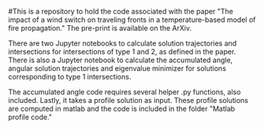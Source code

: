 #This is a repository to hold the code associated with the paper "The impact of a wind switch on traveling fronts in a temperature-based model  of fire propagation." The pre-print is available on the ArXiv. 

There are two Jupyter notebooks to calculate solution trajectories and intersections for intersections of type 1 and 2, as defined in the paper. There is also a Jupyter notebook to calculate the accumulated angle, angular solution trajectories and eigenvalue minimizer for solutions corresponding to type 1 intersections.

The accumulated angle code requires several helper .py functions, also included. Lastly, it takes a profile solution as input. These profile solutions are computed in matlab and the code is included in the folder "Matlab profile code."
